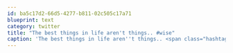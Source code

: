 ```yaml
---
id: ba5c17d2-66d5-4277-b811-02c505c17a71
blueprint: text
category: twitter
title: "The best things in life aren't things.. #wise"
caption: 'The best things in life aren''t things.. <span class="hashtag hashtag_local">#<a href="http://tweettemp.darylchymko.ca/?tag=wise">wise</a>'
---
```

